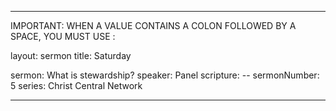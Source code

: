 ---

IMPORTANT: WHEN A VALUE CONTAINS A COLON FOLLOWED BY A SPACE, YOU MUST USE &#58;

layout: sermon
title: Saturday

sermon: What is stewardship?
speaker: Panel
scripture: --
sermonNumber: 5
series: Christ Central Network

---